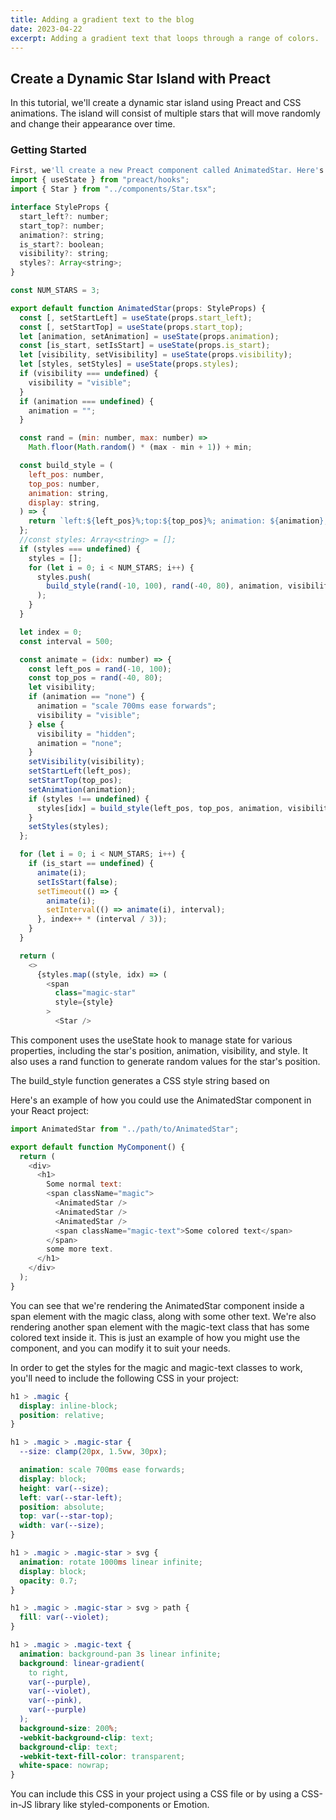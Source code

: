 ```yaml
---
title: Adding a gradient text to the blog
date: 2023-04-22
excerpt: Adding a gradient text that loops through a range of colors.
---
```


## Create a Dynamic Star Island with Preact

In this tutorial, we'll create a dynamic star island using Preact and CSS
animations. The island will consist of multiple stars that will move randomly
and change their appearance over time.

### Getting Started

```js
First, we'll create a new Preact component called AnimatedStar. Here's the code:
import { useState } from "preact/hooks";
import { Star } from "../components/Star.tsx";

interface StyleProps {
  start_left?: number;
  start_top?: number;
  animation?: string;
  is_start?: boolean;
  visibility?: string;
  styles?: Array<string>;
}

const NUM_STARS = 3;

export default function AnimatedStar(props: StyleProps) {
  const [, setStartLeft] = useState(props.start_left);
  const [, setStartTop] = useState(props.start_top);
  let [animation, setAnimation] = useState(props.animation);
  const [is_start, setIsStart] = useState(props.is_start);
  let [visibility, setVisibility] = useState(props.visibility);
  let [styles, setStyles] = useState(props.styles);
  if (visibility === undefined) {
    visibility = "visible";
  }
  if (animation === undefined) {
    animation = "";
  }

  const rand = (min: number, max: number) =>
    Math.floor(Math.random() * (max - min + 1)) + min;

  const build_style = (
    left_pos: number,
    top_pos: number,
    animation: string,
    display: string,
  ) => {
    return `left:${left_pos}%;top:${top_pos}%; animation: ${animation}; visibility: ${display}`;
  };
  //const styles: Array<string> = [];
  if (styles === undefined) {
    styles = [];
    for (let i = 0; i < NUM_STARS; i++) {
      styles.push(
        build_style(rand(-10, 100), rand(-40, 80), animation, visibility),
      );
    }
  }

  let index = 0;
  const interval = 500;

  const animate = (idx: number) => {
    const left_pos = rand(-10, 100);
    const top_pos = rand(-40, 80);
    let visibility;
    if (animation == "none") {
      animation = "scale 700ms ease forwards";
      visibility = "visible";
    } else {
      visibility = "hidden";
      animation = "none";
    }
    setVisibility(visibility);
    setStartLeft(left_pos);
    setStartTop(top_pos);
    setAnimation(animation);
    if (styles !== undefined) {
      styles[idx] = build_style(left_pos, top_pos, animation, visibility);
    }
    setStyles(styles);
  };

  for (let i = 0; i < NUM_STARS; i++) {
    if (is_start == undefined) {
      animate(i);
      setIsStart(false);
      setTimeout(() => {
        animate(i);
        setInterval(() => animate(i), interval);
      }, index++ * (interval / 3));
    }
  }

  return (
    <>
      {styles.map((style, idx) => (
        <span
          class="magic-star"
          style={style}
        >
          <Star />
```

This component uses the useState hook to manage state for various properties,
including the star's position, animation, visibility, and style. It also uses a
rand function to generate random values for the star's position.

The build_style function generates a CSS style string based on

Here's an example of how you could use the AnimatedStar component in your React
project:

```js
import AnimatedStar from "../path/to/AnimatedStar";

export default function MyComponent() {
  return (
    <div>
      <h1>
        Some normal text:
        <span className="magic">
          <AnimatedStar />
          <AnimatedStar />
          <AnimatedStar />
          <span className="magic-text">Some colored text</span>
        </span>
        some more text.
      </h1>
    </div>
  );
}
```

You can see that we're rendering the AnimatedStar component inside a span
element with the magic class, along with some other text. We're also rendering
another span element with the magic-text class that has some colored text inside
it. This is just an example of how you might use the component, and you can
modify it to suit your needs.

In order to get the styles for the magic and magic-text classes to work, you'll
need to include the following CSS in your project:

```css
h1 > .magic {
  display: inline-block;
  position: relative;
}

h1 > .magic > .magic-star {
  --size: clamp(20px, 1.5vw, 30px);

  animation: scale 700ms ease forwards;
  display: block;
  height: var(--size);
  left: var(--star-left);
  position: absolute;
  top: var(--star-top);
  width: var(--size);
}

h1 > .magic > .magic-star > svg {
  animation: rotate 1000ms linear infinite;
  display: block;
  opacity: 0.7;
}

h1 > .magic > .magic-star > svg > path {
  fill: var(--violet);
}

h1 > .magic > .magic-text {
  animation: background-pan 3s linear infinite;
  background: linear-gradient(
    to right,
    var(--purple),
    var(--violet),
    var(--pink),
    var(--purple)
  );
  background-size: 200%;
  -webkit-background-clip: text;
  background-clip: text;
  -webkit-text-fill-color: transparent;
  white-space: nowrap;
}
```

You can include this CSS in your project using a CSS file or by using a
CSS-in-JS library like styled-components or Emotion.
